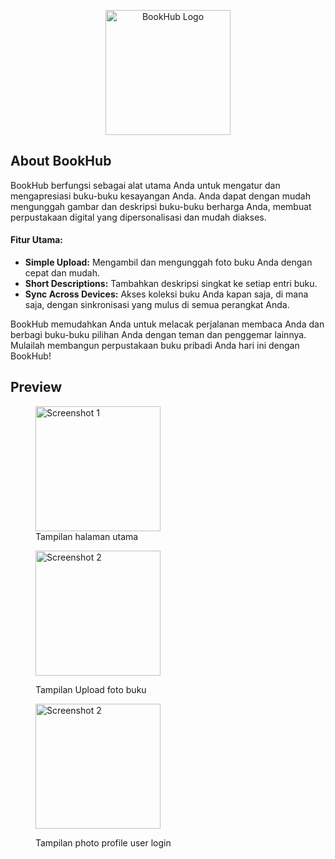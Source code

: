 <p align="center"><img src="https://github.com/elyasa9833/BookHub-App/assets/91476344/b3adc8d2-0fdb-4a5b-9e3e-5431b40a8e14" height="200" alt="BookHub Logo"></p>

## About BookHub
BookHub berfungsi sebagai alat utama Anda untuk mengatur dan mengapresiasi buku-buku kesayangan Anda. Anda dapat dengan mudah mengunggah gambar dan deskripsi buku-buku berharga Anda, membuat perpustakaan digital yang dipersonalisasi dan mudah diakses.  

#### Fitur Utama:
- **Simple Upload:** Mengambil dan mengunggah foto buku Anda dengan cepat dan mudah.
- **Short Descriptions:** Tambahkan deskripsi singkat ke setiap entri buku.
- **Sync Across Devices:** Akses koleksi buku Anda kapan saja, di mana saja, dengan sinkronisasi yang mulus di semua perangkat Anda.

BookHub memudahkan Anda untuk melacak perjalanan membaca Anda dan berbagi buku-buku pilihan Anda dengan teman dan penggemar lainnya. Mulailah membangun perpustakaan buku pribadi Anda hari ini dengan BookHub! 

## Preview

<figure>
  <img src="https://github.com/elyasa9833/BookHub-App/assets/91476344/0a4951e4-6860-4bb9-ac4c-3d03f046bb27" alt="Screenshot 1" width="200"> <br>    
  <figcaption>Tampilan halaman utama</figcaption>
  
  <img src="https://github.com/elyasa9833/BookHub-App/assets/91476344/08230de2-63c6-4b55-ba2f-67d68f39e8ef" alt="Screenshot 2" width="200"> <br>
  <figcaption>Tampilan Upload foto buku</figcaption>
  
  <img src="https://github.com/elyasa9833/BookHub-App/assets/91476344/d2e031f3-25a3-4ef4-8454-71e2a65be231" alt="Screenshot 2" width="200"> <br>
  <figcaption>Tampilan photo profile user login</figcaption>  
</figure>
